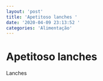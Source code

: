 ```yaml
---
layout: 'post'
title: 'Apetitoso lanches '
date: '2020-04-09 23:13:52 '
categories: 'Alimentação'
---
```


# Apetitoso lanches 

Lanches 
